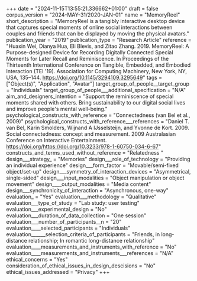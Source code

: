 +++
date = "2024-11-15T13:55:21.336662+01:00"
draft = false
corpus_version = "2024-MAY-31/2020-JAN-01"
name = "MemoryReel"
short_description = "MemoryReel is a tangibly interactive desktop device that captures special moments of online social interactions between couples and friends that can be displayed by moving the physical avatars."
publication_year = "2019"
publication_type = "Research Article"
reference = "Huaxin Wei, Dianya Hua, Eli Blevis, and Zitao Zhang. 2019. MemoryReel: A Purpose-designed Device for Recording Digitally Connected Special Moments for Later Recall and Reminiscence. In Proceedings of the Thirteenth International Conference on Tangible, Embedded, and Embodied Interaction (TEI '19). Association for Computing Machinery, New York, NY, USA, 135–144. https://doi.org/10.1145/3294109.3295649"
tags = ["Object(s)", "Application", "Avatar"]
target_group_of_people__target_group = "Individuals"
target_group_of_people___additional_specification = "N/A"
aim_and_designers_intention = "Support the reminiscence of special moments shared with others. Bring sustainability to our digital social lives and improve people's mental well-being."
psychological_constructs_with_reference = "Connectedness (van Bel et al., 2009)"
psychological_constructs_with_reference___references = "Daniel T. van Bel, Karin Smolders, Wijnand A IJsselsteijn, and Yvonne de Kort. 2009. Social connectedness: concept and measurement. 2009 Australasian Conference on Interactive Entertainment. https://doi.org/https://doi.org/10.3233/978-1-60750-034-6-67"
constructs_and_terms_used_without_reference = "Relatedness  "
design___strategy_ = "Memories"
design___role_of_technology = "Providing an individual experience"
design___form_factor = "Movable/semi-fixed object/set-up"
design___symmetry_of_interaction_devices = "Asymmetrical, single-sided"
design___input_modalities = "Object manipulation or object movement"
design____output_modalities = "Media content"
design___synchronicity_of_interaction = "Asynchronous, one-way"
evaluation_ = "Yes"
evaluation___methodology = "Qualitative"
evaluation___type_of_study = "Lab study: user testing"
evaluation___experimental_design = "No"
evaluation___duration_of_data_collection = "One session"
evaluation___number_of_participants__n = "20"
evaluation____selected_participants = "Individuals"
evaluation______selection_criteria_of_participants = "Friends, in long-distance relationship; In romantic long-distance relationship"
evaluation____measurements_and_instruments_with_reference = "No"
evaluation____measurements_and_instruments___references = "N/A"
ethical_concerns = "Yes"
consideration_of_ethical_issues_in_design_descisions = "No"
ethical_issues_addressed = "Privacy"
+++
